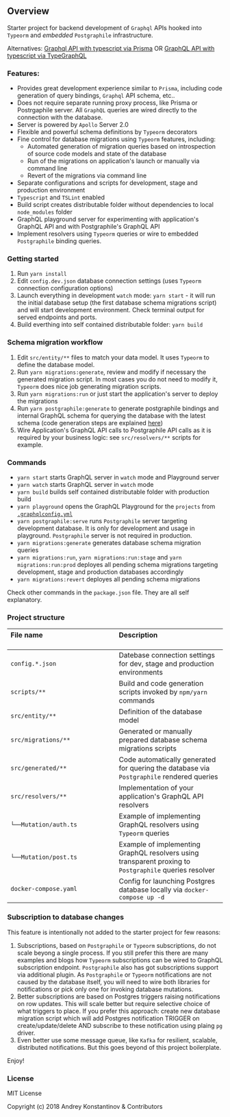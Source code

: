## Overview

Starter project for backend development of `Graphql` APIs hooked into `Typeorm` and *embedded* `Postgraphile` infrastructure.

Alternatives: [Graphql API with typescript via Prisma](https://github.com/graphql-boilerplates/typescript-graphql-server/tree/master/advanced) OR [GraphQL API with typescript via TypeGraphQL](https://19majkel94.github.io/type-graphql/)

### Features:

* Provides great development experience similar to `Prisma`, including code generation of query bindings, `Graphql` API schema, etc..
* Does not require separate running proxy process, like Prisma or Postrgaphile server. All `GraphQL` queries are wired directly to the connection with the database.
* Server is powered by `Apollo` Server 2.0
* Flexible and powerful schema definitions by `Typeorm` decorators
* Fine control for database migrations using `Typeorm` features, including:
  * Automated generation of migration queries based on introspection of source code models and state of the database
  * Run of the migrations on application's launch or manually via command line
  * Revert of the migrations via command line
* Separate configurations and scripts for development, stage and production environment
* `Typescript` and `TSLint` enabled
* Build script creates distributable folder without dependencies to local `node_modules` folder
* GraphQL playground server for experimenting with application's GraphQL API and with Postgraphile's GraphQL API
* Implement resolvers using `Typeorm` queries or wire to embedded `Postgraphile` binding queries.

### Getting started

1. Run `yarn install`
2. Edit `config.dev.json` database connection settings (uses `Typeorm` connection configuration options)
3. Launch everything in development `watch` mode: `yarn start` - it will run the initial database setup (the first database schema migrations script) and will start development environment. Check terminal output for served endpoints and ports.
4. Build everthing into self contained distributable folder: `yarn build`

### Schema migration workflow

1. Edit `src/entity/**` files to match your data model. It uses `Typeorm` to define the database model.
2. Run `yarn migrations:generate`, review and modify if necessary the generated migration script. In most cases you do not need to modify it, `Typeorm` does nice job generating migration scripts.
3. Run `yarn migrations:run` or just start the application's server to deploy the migrations
4. Run `yarn postgraphile:generate` to generate postgraphile bindings and internal GraphQL schema for querying the database with the latest schema (code generation steps are explained [here](https://github.com/degroote22/postgraphile-apollo))
5. Wire Application's GraphQL API calls to Postgraphile API calls as it is required by your business logic: see `src/resolvers/**` scripts for example.

### Commands

* `yarn start` starts GraphQL server in `watch` mode and Playground server
* `yarn watch` starts GraphQL server in `watch` mode
* `yarn build` builds self contained distributable folder with production build
* `yarn playground` opens the GraphQL Playground for the `projects` from [`.graphqlconfig.yml`](./.graphqlconfig.yml)
* `yarn postgraphile:serve` runs `Postgraphile` server targeting development database. It is only for development and usage in playground. `Postgraphile` server is not required in production.
* `yarn migrations:generate` generates database schema migration queries
* `yarn migrations:run`, `yarn migrations:run:stage` and `yarn migrations:run:prod` deployes all pending schema migrations targeting development, stage and production databases accordingly
* `yarn migrations:revert` deployes all pending schema migrations

Check other commands in the `package.json` file. They are all self explanatory.

### Project structure

| File name 　　　　　　　　　　　　　　| Description 　　　　　　　　<br><br>|
| :--  | :--         |
| `config.*.json` | Datebase connection settings for dev, stage and production environments |
| `scripts/**` | Build and code generation scripts invoked by `npm/yarn` commands |
| `src/entity/**` | Definition of the database model |
| `src/migrations/**` | Generated or manually prepared database schema migrations scripts |
| `src/generated/**` | Code automatically generated for quering the database via `Postgraphile` rendered queries |
| `src/resolvers/**` | Implementation of your application's GraphQL API resolvers |
| `└──Mutation/auth.ts` | Example of implementing GraphQL resolvers using `Typeorm` queries |
| `└──Mutation/post.ts` | Example of implementing GraphQL resolvers using transparent proxing to `Postgraphile` queries resolver |
| `docker-compose.yaml` | Config for launching Postgres database locally via `docker-compose up -d` |

### Subscription to database changes

This feature is intentionally not added to the starter project for few reasons:
1. Subscriptions, based on `Postgraphile` or `Typeorm` subscriptions, do not scale beyong a single process. If you still prefer this there are many examples and blogs how `Typeorm` subscriptions can be wired to GraphQL subscription endpoint. `Postgraphile` also has got subscriptions support via additional plugin. As `Postgraphile` or `Typeorm` notifications are not caused by the database itself, you will need to wire both libraries for notifications or pick only one for invoking database mutations.
2. Better subscriptions are based on Postgres triggers raising notifications on row updates. This will scale better but require selective choice of what triggers to place. If you prefer this approach: create new database migration script which will add Postgres notification TRIGGER on create/update/delete AND subscribe to these notification using plaing `pg` driver.
3. Even better use some message queue, like `Kafka` for resilient, scalable, distributed notifications. But this goes beyond of this project boilerplate.

Enjoy!

### License

MIT License

Copyright (c) 2018 Andrey Konstantinov & Contributors

